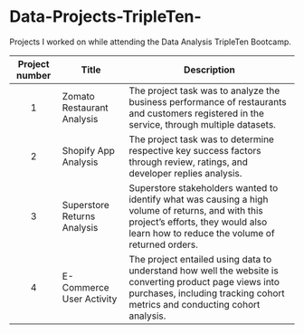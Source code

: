 # Data-Projects-TripleTen-
Projects I worked on while attending the Data Analysis TripleTen Bootcamp.


| Project number | Title | Description |
| :-----------: | ----------- |----------- |
| 1 | Zomato Restaurant Analysis| The project task was to analyze the business performance of restaurants and customers registered in the service, through multiple datasets.|
| 2 | Shopify App Analysis | The project task was to determine respective key success factors through review, ratings, and developer replies analysis. |
| 3 | Superstore Returns Analysis | Superstore stakeholders wanted to identify what was causing a high volume of returns, and with this project’s efforts, they would also learn how to reduce the volume of returned orders.|
| 4 | E-Commerce User Activity | The project entailed using data to understand how well the website is converting product page views into purchases, including tracking cohort metrics and conducting cohort analysis. |

